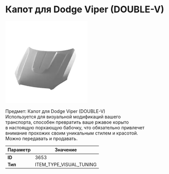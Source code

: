 # Капот для Dodge Viper (DOUBLE-V)

![Item Image](../img/3653.webp?raw=true)

Предмет: Капот для Dodge Viper (DOUBLE-V)<br>Используется для визуальной модификаций вашего<br>транспорта, способен превратить ваше ржавое корыто<br>в настоящую порхающую бабочку, что обязательно привлечет<br>внимание прохожих своим уникальным стилем и красотой.<br>Можно передавать и продавать.


| Параметр | Значение |
|----------|----------|
| **ID** | 3653 |
| **Тип** | ITEM_TYPE_VISUAL_TUNING |

